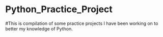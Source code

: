 # Python_Practice_Project

#This is compilation of some practice projects I have been working on to better my knowledge of Python.
